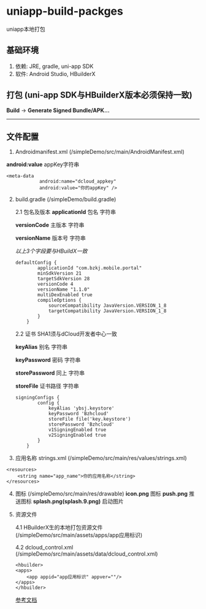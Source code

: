 # uniapp-build-packges

uniapp本地打包

## 基础环境
1. 依赖: JRE, gradle, uni-app SDK
2. 软件: Android Studio, HBuilderX


## 打包 (uni-app SDK与HBuilderX版本必须保持一致)
**Build** -> **Generate Signed Bundle/APK...**

****

## 文件配置
1. Androidmanifest.xml (/simpleDemo/src/main/AndroidManifest.xml)

**android:value** appKey字符串

```
<meta-data
            android:name="dcloud_appkey"
            android:value="你的appKey" />
```

2. build.gradle (/simpleDemo/build.gradle)

   2.1 包名及版本
   **applicationId** 包名 字符串

   **versionCode** 主版本 字符串

   **versionName** 版本号 字符串

   *以上3个字段要与HBuildX一致*

    ```
    defaultConfig {
            applicationId "com.bzkj.mobile.portal"
            minSdkVersion 21
            targetSdkVersion 28
            versionCode 4
            versionName "1.1.0"
            multiDexEnabled true
            compileOptions {
                sourceCompatibility JavaVersion.VERSION_1_8
                targetCompatibility JavaVersion.VERSION_1_8
            }
        }
    ```

   2.2 证书 SHA1须与dCloud开发者中心一致

   **keyAlias** 别名 字符串

   **keyPassword** 密码 字符串

   **storePassword** 同上 字符串

   **storeFile** 证书路径 字符串

   ```
   signingConfigs {
           config {
               keyAlias 'ybsj.keystore'
               keyPassword 'Bzhcloud'
               storeFile file('key.keystore')
               storePassword 'Bzhcloud'
               v1SigningEnabled true
               v2SigningEnabled true
           }
       }
   ```

3. 应用名称 strings.xml (/simpleDemo/src/main/res/values/strings.xml)

```
<resources>
    <string name="app_name">你的应用名称</string>
</resources>
```

4. 图标 (/simpleDemo/src/main/res/drawable)
**icon.png** 图标
**push.png** 推送图标
**splash.png(splash.9.png)** 启动图片

5. 资源文件

   4.1  HBuilderX生的本地打包资源文件 (/simpleDemo/src/main/assets/apps/app应用标识)

   4.2 dcloud_control.xml (/simpleDemo/src/main/assets/data/dcloud_control.xml)

   ```
   <hbuilder>
   <apps>
       <app appid="app应用标识" appver=""/>
   </apps>
   </hbuilder>

   ```

   [参考文档](https://nativesupport.dcloud.net.cn/AppDocs/usesdk/android)







